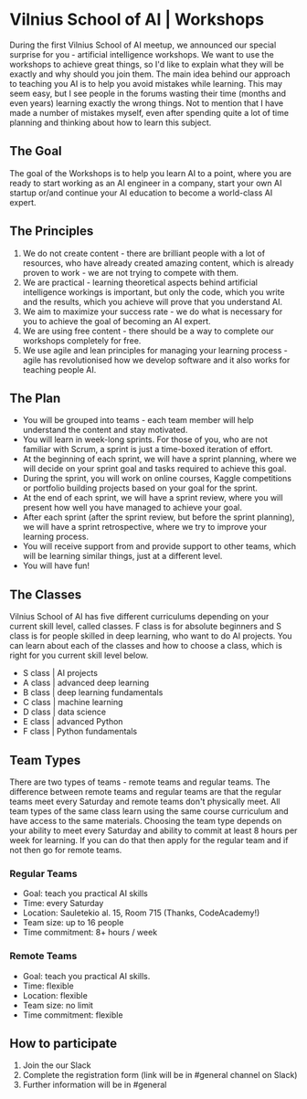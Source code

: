 # Vilnius School of AI | Workshops

During the first Vilnius School of AI meetup, we announced our special surprise for you - artificial intelligence workshops. We want to use the workshops to achieve great things, so I'd like to explain what they will be exactly and why should you join them. The main idea behind our approach to teaching you AI is to help you avoid mistakes while learning. This may seem easy, but I see people in the forums wasting their time (months and even years) learning exactly the wrong things. Not to mention that I have made a number of mistakes myself, even after spending quite a lot of time planning and thinking about how to learn this subject.

## The Goal

The goal of the Workshops is to help you learn AI to a point, where you are ready to start working as an AI engineer in a company, start your own AI startup or/and continue your AI education to become a world-class AI expert.

## The Principles

1. We do not create content - there are brilliant people with a lot of resources, who have already created amazing content, which is already proven to work - we are not trying to compete with them.
2. We are practical - learning theoretical aspects behind artificial intelligence workings is important, but only the code, which you write and the results, which you achieve will prove that you understand AI.
3. We aim to maximize your success rate - we do what is necessary for you to achieve the goal of becoming an AI expert.
4. We are using free content - there should be a way to complete our workshops completely for free.
5. We use agile and lean principles for managing your learning process - agile has revolutionised how we develop software and it also works for teaching people AI.

## The Plan

- You will be grouped into teams - each team member will help understand the content and stay motivated.
- You will learn in week-long sprints. For those of you, who are not familiar with Scrum, a sprint is just a time-boxed iteration of effort.
- At the beginning of each sprint, we will have a sprint planning, where we will decide on your sprint goal and tasks required to achieve this goal.
- During the sprint, you will work on online courses, Kaggle competitions or portfolio building projects based on your goal for the sprint.
- At the end of each sprint, we will have a sprint review, where you will present how well you have managed to achieve your goal.
- After each sprint (after the sprint review, but before the sprint planning), we will have a sprint retrospective, where we try to improve your learning process.
- You will receive support from and provide support to other teams, which will be learning similar things, just at a different level.
- You will have fun!

## The Classes

Vilnius School of AI has five different curriculums depending on your current skill level, called classes. F class is for absolute beginners and S class is for people skilled in deep learning, who want to do AI projects. You can learn about each of the classes and how to choose a class, which is right for you current skill level below.

- S class | AI projects
- A class | advanced deep learning
- B class | deep learning fundamentals
- C class | machine learning
- D class | data science
- E class | advanced Python
- F class | Python fundamentals

## Team Types

There are two types of teams - remote teams and regular teams. The difference between remote teams and regular teams are that the regular teams meet every Saturday and remote teams don't physically meet. All team types of the same class learn using the same course curriculum and have access to the same materials. Choosing the team type depends on your ability to meet every Saturday and ability to commit at least 8 hours per week for learning. If you can do that then apply for the regular team and if not then go for remote teams.

### Regular Teams

- Goal: teach you practical AI skills
- Time: every Saturday
- Location: Sauletekio al. 15, Room 715 (Thanks, CodeAcademy!)
- Team size: up to 16 people
- Time commitment: 8+ hours / week

### Remote Teams

- Goal: teach you practical AI skills.
- Time: flexible
- Location: flexible
- Team size: no limit
- Time commitment: flexible

## How to participate

1. Join the our Slack
1. Complete the registration form (link will be in #general channel on Slack)
1. Further information will be in #general
